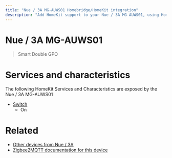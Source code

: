 ```yaml
---
title: "Nue / 3A MG-AUWS01 Homebridge/HomeKit integration"
description: "Add HomeKit support to your Nue / 3A MG-AUWS01, using Homebridge, Zigbee2MQTT and homebridge-z2m."
---
```

<!---
This file has been GENERATED using src/docgen/docgen.ts
DO NOT EDIT THIS FILE MANUALLY!
-->
# Nue / 3A MG-AUWS01
> Smart Double GPO


# Services and characteristics
The following HomeKit Services and Characteristics are exposed by
the Nue / 3A MG-AUWS01

* [Switch](../../switch.md)
  * On


# Related
* [Other devices from Nue / 3A](../index.md#nue_3a)
* [Zigbee2MQTT documentation for this device](https://www.zigbee2mqtt.io/devices/MG-AUWS01.html)